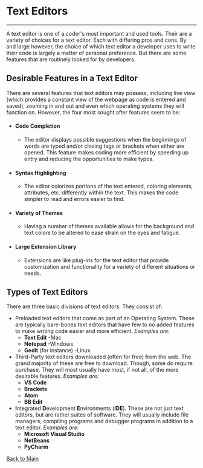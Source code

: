 # Text Editors
---
A text editor is one of a coder's most important and used tools. Their are a variety of choices for a text editor. Each with differing pros and cons. By and large however, the choice of which text editor a developer uses to write their code is largely a matter of personal preference. But there are some features that are routinely looked for by developers.

## Desirable Features in a Text Editor

There are several features that text editors may possess, including live view (which provides a constant view of the webpage as code is entered and saved), zooming in and out and even which operating systems they will function on. However, the four most sought after features seem to be:

- #### Code Completion
  - The editor displays possible suggestions when the beginnings of words are typed and/or closing tags or brackets when either are opened. This feature makes coding more efficient by speeding up entry and reducing the opportunities to make typos.
- #### Syntax Highlighting
  - The editor colorizes portions of the text entered, coloring elements, attributes, etc. differently within the text. This makes the code simpler to read and errors easier to find.
- #### Variety of Themes
  - Having a number of themes available allows for the background and text colors to be altered to ease strain on the eyes and fatigue.
- #### Large Extension Library
  - Extensions are like plug-ins for the text editor that provide customization and functionality for a variety of different situations or needs.

## Types of Text Editors

There are three basic divisions of text editors. They consist of:

- Preloaded text editors that come as part of an Operating System. These are typically bare-bones text editors that have few to no added features to make writing code easier and more efficient. *Examples are:* 
  - **Text Edit** -Mac
  - **Notepad** -Windows
  - **Gedit** (for instance) -Linux
- Third-Party text editors downloaded (often for free) from the web. The grand majority of these are free to download. Though, some do require purchase. They will most usually have most, if not all, of the more desirable features. *Examples are:*
  - **VS Code**
  - **Brackets**
  - **Atom**
  - **BB Edit**
- **I**ntegrated **D**evelopment **E**nvironments (**IDE**). These are not just text editors, but are rather suites of software. They will usually include file managers, compiling programs and debugger programs in addition to a text editor. *Examples are:*
  - **Microsoft Visual Studio**
  - **NetBeans**
  - **PyCharm**





[Back to Main](README.md)
